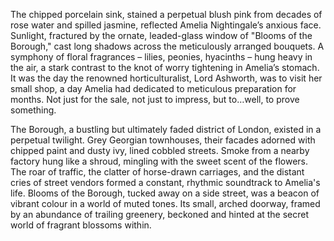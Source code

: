 The chipped porcelain sink, stained a perpetual blush pink from decades of rose water and spilled jasmine, reflected Amelia Nightingale’s anxious face.  Sunlight, fractured by the ornate, leaded-glass window of "Blooms of the Borough," cast long shadows across the meticulously arranged bouquets.  A symphony of floral fragrances – lilies, peonies, hyacinths – hung heavy in the air, a stark contrast to the knot of worry tightening in Amelia’s stomach.  It was the day the renowned horticulturalist, Lord Ashworth, was to visit her small shop, a day Amelia had dedicated to meticulous preparation for months.  Not just for the sale, not just to impress, but to…well, to prove something.

The Borough, a bustling but ultimately faded district of London, existed in a perpetual twilight.  Grey Georgian townhouses, their facades adorned with chipped paint and dusty ivy, lined cobbled streets.  Smoke from a nearby factory hung like a shroud, mingling with the sweet scent of the flowers.  The roar of traffic, the clatter of horse-drawn carriages, and the distant cries of street vendors formed a constant, rhythmic soundtrack to Amelia's life.  Blooms of the Borough, tucked away on a side street, was a beacon of vibrant colour in a world of muted tones.  Its small, arched doorway, framed by an abundance of trailing greenery, beckoned and hinted at the secret world of fragrant blossoms within.
